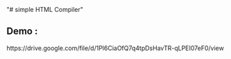 <!DOCTYPE html>
<html>
<body>
  "# simple HTML Compiler" 

  <h2>Demo :</h2>https://drive.google.com/file/d/1Pl6CiaOfQ7q4tpDsHavTR-qLPEI07eF0/view 
  
  <!--aloow full screen add tag   -->
  


</body>
</html>



